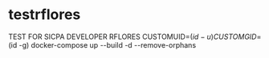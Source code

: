 # testrflores
TEST FOR SICPA DEVELOPER RFLORES
CUSTOMUID=$(id -u) CUSTOMGID=$(id -g) docker-compose up --build -d --remove-orphans